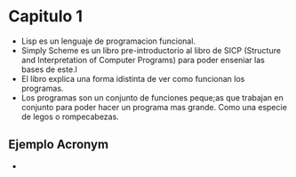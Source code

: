 # Capitulo 1
- Lisp es un lenguaje de programacion funcional.
- Simply Scheme es un libro pre-introductorio al libro de SICP (Structure and Interpretation of Computer Programs) para poder enseniar las bases de este.l
- El libro explica una forma idistinta de ver como funcionan los programas.
- Los programas son un conjunto de funciones peque;as que trabajan en conjunto para poder hacer un programa mas grande. Como una especie de legos o rompecabezas.

## Ejemplo Acronym
- 